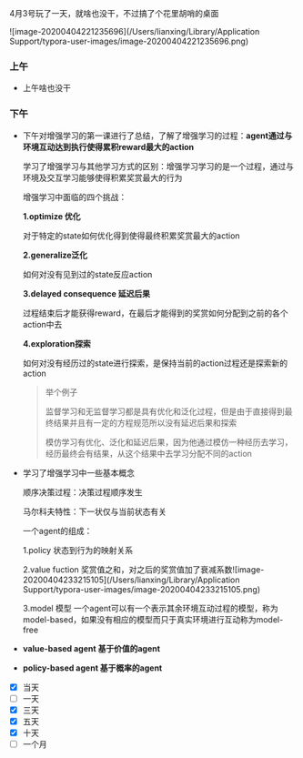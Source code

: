 4月3号玩了一天，就啥也没干，不过搞了个花里胡哨的桌面

![image-20200404221235696](/Users/lianxing/Library/Application Support/typora-user-images/image-20200404221235696.png)

### 上午

- 上午啥也没干

### 下午

- 下午对增强学习的第一课进行了总结，了解了增强学习的过程：**agent通过与环境互动达到执行使得累积reward最大的action**

  学习了增强学习与其他学习方式的区别：增强学习学习的是一个过程，通过与环境及交互学习能够使得积累奖赏最大的行为

  增强学习中面临的四个挑战：

  **1.optimize 优化**

  对于特定的state如何优化得到使得最终积累奖赏最大的action

  **2.generalize泛化**

  如何对没有见到过的state反应action

  **3.delayed consequence 延迟后果**

  过程结束后才能获得reward，在最后才能得到的奖赏如何分配到之前的各个action中去

  **4.exploration探索**

  如何对没有经历过的state进行探索，是保持当前的action过程还是探索新的action

  > 举个例子
  >
  > 监督学习和无监督学习都是具有优化和泛化过程，但是由于直接得到最终结果并且有一定的方程规范所以没有延迟后果和探索
  >
  > 模仿学习有优化、泛化和延迟后果，因为他通过模仿一种经历去学习，经历最终会有结果，从这个结果中去学习分配不同的action

- 学习了增强学习中一些基本概念

  顺序决策过程：决策过程顺序发生

  马尔科夫特性：下一状仅与当前状态有关

  一个agent的组成：

  1.policy 状态到行为的映射关系

  2.value fuction 奖赏值之和，对之后的奖赏值加了衰减系数![image-20200404233215105](/Users/lianxing/Library/Application Support/typora-user-images/image-20200404233215105.png)

  3.model 模型 一个agent可以有一个表示其余环境互动过程的模型，称为model-based，如果没有相应的模型而只于真实环境进行互动称为model-free 

- **value-based agent 基于价值的agent** 

- **policy-based agent 基于概率的agent**

- [x] 当天
- [ ] 一天
- [x] 三天
- [x] 五天
- [x] 十天
- [ ] 一个月